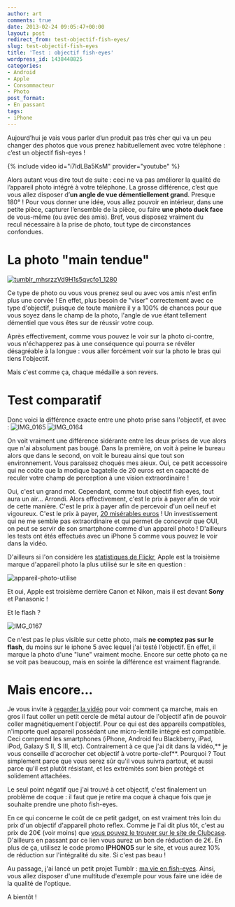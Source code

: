 ```yaml
---
author: art
comments: true
date: 2013-02-24 09:05:47+00:00
layout: post
redirect_from: test-objectif-fish-eyes/
slug: test-objectif-fish-eyes
title: 'Test : objectif fish-eyes'
wordpress_id: 1438448825
categories:
- Android
- Apple
- Consommacteur
- Photo
post_format:
- En passant
tags:
- iPhone
---
```


Aujourd’hui je vais vous parler d’un produit pas très cher qui va un peu changer des photos que vous prenez habituellement avec votre téléphone : c’est un objectif fish-eyes ! 

{% include video id="i7ldLBa5KsM" provider="youtube" %}

Alors autant vous dire tout de suite : ceci ne va pas améliorer la qualité de l’appareil photo intégré à votre téléphone. La grosse différence, c’est que vous allez disposer d’**un angle de vue démentiellement grand**. Presque 180° ! Pour vous donner une idée, vous allez pouvoir en intérieur, dans une petite pièce, capturer l’ensemble de la pièce, ou faire **une photo duck face** de vous-même (ou avec des amis). Bref, vous disposez vraiment du recul nécessaire à la prise de photo, tout type de circonstances confondues.


# La photo "main tendue"


<a href="http://irz.fr/?attachment_id=1438448843"><img alt="tumblr_mhsrzzVd9H1s5qvcfo1_1280" data-src="https://static.irz.fr/2013/02/tumblr_mhsrzzVd9H1s5qvcfo1_1280.jpg" src="https://static.irz.fr/thumb.php?size=<100&crop=0&src=https://static.irz.fr/2013/02/tumblr_mhsrzzVd9H1s5qvcfo1_1280.jpg" /></a>

Ce type de photo ou vous vous prenez seul ou avec vos amis n'est enfin plus une corvée ! En effet, plus besoin de "viser" correctement avec ce type d'objectif, puisque de toute manière il y a 100% de chances pour que vous soyez dans le champ de la photo, l'angle de vue étant tellement démentiel que vous êtes sur de réussir votre coup.

Après effectivement, comme vous pouvez le voir sur la photo ci-contre, vous n'échapperez pas à une conséquence qui pourra se révéler désagréable à la longue : vous aller forcément voir sur la photo le bras qui tiens l'objectif.

Mais c'est comme ça, chaque médaille a son revers.


# Test comparatif


Donc voici la différence exacte entre une photo prise sans l'objectif, et avec :
<img alt="IMG_0165" data-src="https://static.irz.fr/2013/02/IMG_0165.jpg" src="https://static.irz.fr/thumb.php?size=<100&crop=0&src=https://static.irz.fr/2013/02/IMG_0165.jpg" />
<img alt="IMG_0164" data-src="https://static.irz.fr/2013/02/IMG_0164.jpg" src="https://static.irz.fr/thumb.php?size=<100&crop=0&src=https://static.irz.fr/2013/02/IMG_0164.jpg" />

On voit vraiment une différence sidérante entre les deux prises de vue alors que n'ai absolument pas bougé. Dans la première, on voit à peine le bureau alors que dans le second, on voit le bureau ainsi que tout son environnement. Vous paraissez choqués mes aieux. Oui, ce petit accessoire qui ne coûte que la modique bagatelle de 20 euros est en capacité de reculer votre champ de perception à une vision extraordinaire !

Oui, c'est un grand mot. Cependant, comme tout objectif fish eyes, tout aura un air... Arrondi. Alors effectivement, c'est le prix à payer afin de voir de cette manière. C'est le prix à payer afin de percevoir d'un oeil neuf et vigoureux. C'est le prix à payer, [20 misérables euros](http://www.clubcase.fr/photo-video/261-objectif-fish-eye-180-magnetique-photo-video-iphone-5-iphone-4-4s-3g-3700785402064.html?s=29633001) ! Un investissement qui ne me semble pas extraordinaire et qui permet de concevoir que OUI, on peut se servir de son smartphone comme d'un appareil photo ! D'ailleurs les tests ont étés effectués avec un iPhone 5 comme vous pouvez le voir dans la vidéo.

D'ailleurs si l'on considère les [statistiques de Flickr](http://www.flickr.com/cameras), Apple est la troisième marque d'appareil photo la plus utilisé sur le site en question :

<img alt="appareil-photo-utilise" data-src="https://static.irz.fr/2013/02/appareil-photo-utilise.png" src="https://static.irz.fr/thumb.php?size=<100&crop=0&src=https://static.irz.fr/2013/02/appareil-photo-utilise.png" />

Et oui, Apple est troisième derrière Canon et Nikon, mais il est devant **Sony** et Panasonic !

Et le flash ?

<img alt="IMG_0167" data-src="https://static.irz.fr/2013/02/IMG_0167.jpg" src="https://static.irz.fr/thumb.php?size=<100&crop=0&src=https://static.irz.fr/2013/02/IMG_0167.jpg" />

Ce n'est pas le plus visible sur cette photo, mais **ne comptez pas sur le flash**, du moins sur le iphone 5 avec lequel j'ai testé l'objectif. En effet, il marque la photo d'une "lune" vraiment moche. Encore sur cette photo ça ne se voit pas beaucoup, mais en soirée la différence est vraiment flagrande.


# Mais encore...


Je vous invite à [regarder la vidéo](http://www.youtube.com/watch?v=i7ldLBa5KsM) pour voir comment ça marche, mais en gros il faut coller un petit cercle de métal autour de l'objectif afin de pouvoir coller magnétiquement l'objectif. Pour ce qui est des appareils compatibles, n'importe quel appareil possédant une micro-lentille intégré est compatible. Ceci comprend les smartphones (iPhone, Android feu Blackberry, iPad, iPod, Galaxy S II, S III, etc). Contrairement à ce que j'ai dit dans la vidéo,** je vous conseille d'accrocher cet objectif à votre porte-clef**. Pourquoi ? Tout simplement parce que vous serez sûr qu'il vous suivra partout, et aussi parce qu'il est plutôt résistant, et les extrémités sont bien protégé et solidement attachées.

Le seul point négatif que j'ai trouvé à cet objectif, c'est finalement un problème de coque : il faut que je retire ma coque à chaque fois que je souhaite prendre une photo fish-eyes.

En ce qui concerne le coût de ce petit gadget, on est vraiment très loin du prix d'un objectif d'appareil photo reflex. Comme je l'ai dit plus tôt, c'est au prix de 20€ (voir moins) que [vous pouvez le trouver sur le site de Clubcase](http://www.clubcase.fr/photo-video/261-objectif-fish-eye-180-magnetique-photo-video-iphone-5-iphone-4-4s-3g-3700785402064.html?s=29633001). D'ailleurs en passant par ce lien vous aurez un bon de réduction de 2€. En plus de ça, utilisez le code promo **IPHONO5** sur le site, et vous aurez 10% de réduction sur l'intégralité du site. Si c'est pas beau !

Au passage, j'ai lancé un petit projet Tumblr : [ma vie en fish-eyes](http://fisheyes.irz.fr/). Ainsi, vous allez disposer d'une multitude d'exemple pour vous faire une idée de la qualité de l'optique.

A bientôt !


